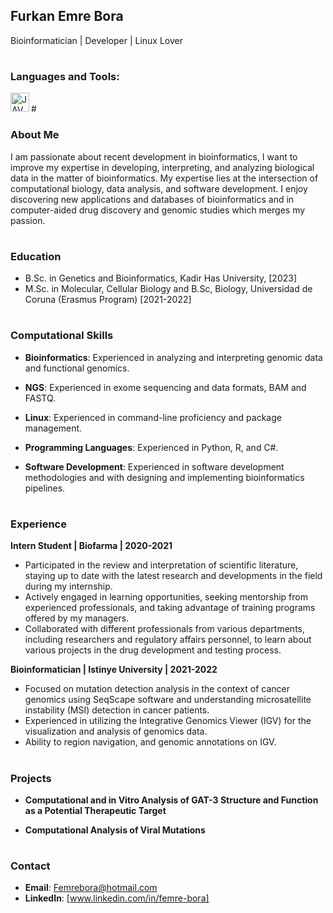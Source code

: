 ## Furkan Emre Bora

Bioinformatician | Developer | Linux Lover
#

### Languages and Tools:
<img align="left" alt="JAVA" width="30px"  src="https://cdn.jsdelivr.net/gh/devicons/devicon/icons/python/python-original-wordmark.svg" />
<br />
#

### About Me

I am passionate about recent development in bioinformatics, I want to improve my expertise in developing, interpreting, and analyzing biological data in the matter of bioinformatics. My expertise lies at the intersection of computational biology, data analysis, and software development. I enjoy discovering new applications and databases of bioinformatics and in computer-aided drug discovery and genomic studies which merges my passion.

#
### Education

- B.Sc. in Genetics and Bioinformatics, Kadir Has University, [2023]
- M.Sc. in Molecular, Cellular Biology and B.Sc, Biology, Universidad de Coruna (Erasmus Program) [2021-2022]
#
  
### Computational Skills

- **Bioinformatics**: Experienced in analyzing and interpreting genomic data and functional genomics.

- **NGS**: Experienced in exome sequencing and data formats, BAM and FASTQ.

- **Linux**: Experienced in command-line proficiency and package management.

- **Programming Languages**: Experienced in Python, R, and C#.

- **Software Development**: Experienced in software development methodologies and with designing and implementing bioinformatics pipelines.
#

### Experience

**Intern Student | Biofarma | 2020-2021**
- Participated in the review and interpretation of scientific literature, staying up to date with the latest research and developments in the field during my internship.
- Actively engaged in learning opportunities, seeking mentorship from experienced professionals, and taking advantage of training programs offered by my managers.
- Collaborated with different professionals from various departments, including researchers and regulatory affairs personnel, to learn about various projects in the drug development and testing process.

**Bioinformatician | Istinye University | 2021-2022**
- Focused on mutation detection analysis in the context of cancer genomics using SeqScape software and understanding microsatellite instability (MSI) detection in
cancer patients.
- Experienced in utilizing the Integrative Genomics Viewer (IGV) for the visualization and analysis of genomics data.
- Ability to region navigation, and genomic annotations on IGV.
#

### Projects

- **Computational and in Vitro Analysis of GAT-3 Structure and
Function as a Potential Therapeutic Target**

- **Computational Analysis of Viral Mutations**
#

### Contact

- **Email**: Femrebora@hotmail.com
- **LinkedIn**: [www.linkedin.com/in/femre-bora]
